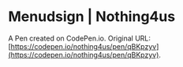 # Menudsign | Nothing4us

A Pen created on CodePen.io. Original URL: [https://codepen.io/nothing4us/pen/qBKpzyv](https://codepen.io/nothing4us/pen/qBKpzyv).

